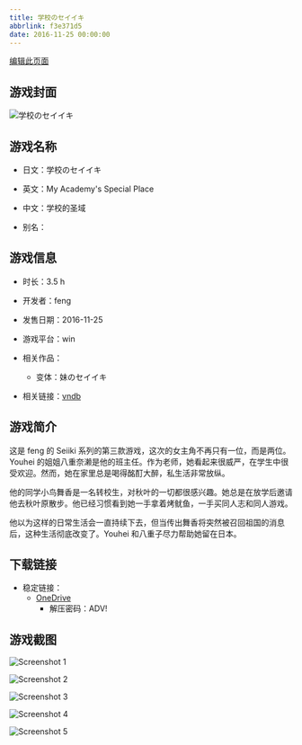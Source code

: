 ```yaml
---
title: 学校のセイイキ
abbrlink: f3e371d5
date: 2016-11-25 00:00:00
---
```

[编辑此页面](https://github.com/ACG-3/ADV3-source/blob/main/source/_posts/games/%E5%AD%A6%E6%A0%A1%E3%81%AE%E3%82%BB%E3%82%A4%E3%82%A4%E3%82%AD.md)

## 游戏封面

![学校のセイイキ](https://pan.timero.xyz/d/onedrive/img_lib_001/%E5%AD%A6%E6%A0%A1%E3%81%AE%E3%82%BB%E3%82%A4%E3%82%A4%E3%82%AD_cover.avif)


## 游戏名称

- 日文：学校のセイイキ
- 英文：My Academy's Special Place
- 中文：学校的圣域

- 别名：


## 游戏信息

- 时长：3.5 h
- 开发者：feng
- 发售日期：2016-11-25
- 游戏平台：win
- 相关作品：
   - 变体：妹のセイイキ

- 相关链接：[vndb](https://vndb.org/v19302)


## 游戏简介

这是 feng 的 Seiiki 系列的第三款游戏，这次的女主角不再只有一位，而是两位。Youhei 的姐姐八重奈濑是他的班主任。作为老师，她看起来很威严，在学生中很受欢迎。然而，她在家里总是喝得酩酊大醉，私生活非常放纵。

他的同学小鸟舞香是一名转校生，对秋叶的一切都很感兴趣。她总是在放学后邀请他去秋叶原散步。他已经习惯看到她一手拿着烤鱿鱼，一手买同人志和同人游戏。

他以为这样的日常生活会一直持续下去，但当传出舞香将突然被召回祖国的消息后，这种生活彻底改变了。Youhei 和八重子尽力帮助她留在日本。




## 下载链接

- 稳定链接：
    - [OneDrive](https://pan.timero.xyz/onedrive/adv_lib_001/%E5%AD%A6%E6%A0%A1%E3%81%AE%E3%82%BB%E3%82%A4%E3%82%A4%E3%82%AD)
        - 解压密码：ADV!



## 游戏截图


![Screenshot 1](https://pan.timero.xyz/d/onedrive/img_lib_001/%E5%AD%A6%E6%A0%A1%E3%81%AE%E3%82%BB%E3%82%A4%E3%82%A4%E3%82%AD_Screenshot_1.avif)

![Screenshot 2](https://pan.timero.xyz/d/onedrive/img_lib_001/%E5%AD%A6%E6%A0%A1%E3%81%AE%E3%82%BB%E3%82%A4%E3%82%A4%E3%82%AD_Screenshot_2.avif)

![Screenshot 3](https://pan.timero.xyz/d/onedrive/img_lib_001/%E5%AD%A6%E6%A0%A1%E3%81%AE%E3%82%BB%E3%82%A4%E3%82%A4%E3%82%AD_Screenshot_3.avif)

![Screenshot 4](https://pan.timero.xyz/d/onedrive/img_lib_001/%E5%AD%A6%E6%A0%A1%E3%81%AE%E3%82%BB%E3%82%A4%E3%82%A4%E3%82%AD_Screenshot_4.avif)

![Screenshot 5](https://pan.timero.xyz/d/onedrive/img_lib_001/%E5%AD%A6%E6%A0%A1%E3%81%AE%E3%82%BB%E3%82%A4%E3%82%A4%E3%82%AD_Screenshot_5.avif)

